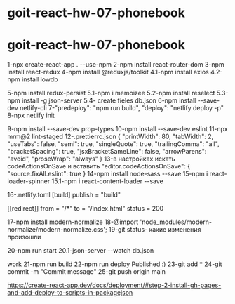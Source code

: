 # goit-react-hw-07-phonebook
# goit-react-hw-07-phonebook
1-npx create-react-app . --use-npm 
2-npm install react-router-dom 
3-npm install react-redux 
4-npm install @reduxjs/toolkit
4.1-npm install axios
 4.2-npm install lowdb

5-npm install redux-persist 
5.1-npm i memoizee
5.2-npm install reselect
5.3-npm install -g json-server
5.4- create fieles db.json
6-npm install --save-dev netlify-cli 
7-"predeploy":
 "npm run build",
  "deploy":
   "netlify deploy -p"
8-npx netlify init

9-npm install --save-dev prop-types 
10-npm install --save-dev eslint 
11-npx mrm@2 lint-staged
12-.prettierrc.json 
{ 
    "printWidth": 80,
     "tabWidth": 2,
      "useTabs": false,
       "semi": true,
        "singleQuote": true,
         "trailingComma": "all",
          "bracketSpacing": true,
           "jsxBracketSameLine": false,
            "arrowParens": "avoid",
             "proseWrap": "always" 
             }
13-в настройках искать codeActionsOnSave и вставить "editor.codeActionsOnSave": { "source.fixAll.eslint": true }
14-npm install node-sass --save 
15-npm i react-loader-spinner
15.1-npm i react-content-loader --save

16-.netlify.toml 
[build]
    publish = "build"

[[redirect]]
    from = "/*"
    to = "/index.html"
    status = 200
    
17-npm install modern-normalize 
18-@import 'node_modules/modern-normalize/modern-normalize.css';
19-git status- какие изменения произошли

20-npm run start
20.1-json-server --watch db.json

work
21-npm run build 
22-npm run deploy
 Published :)
23-git add *
24-git commit -m "Commit message"
25-git push origin main

https://create-react-app.dev/docs/deployment/#step-2-install-gh-pages-and-add-deploy-to-scripts-in-packagejson